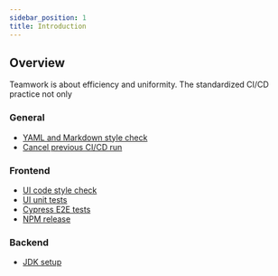 ```yaml
---
sidebar_position: 1
title: Introduction
---
```


Overview
--------

Teamwork is about efficiency and uniformity. The standardized CI/CD practice not only

### General

- [YAML and Markdown style check](yml-md-style-and-link-checks)
- [Cancel previous CI/CD run](cancel-prev-run)

### Frontend

- [UI code style check](ui-code-style)
- [UI unit tests](ui-unit-test)
- [Cypress E2E tests](cypress-e2e)
- [NPM release](npm-release)

### Backend

- [JDK setup](jdk-setup)
